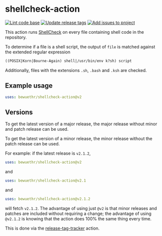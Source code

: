 # shellcheck-action

[![Lint code base][lintbadge]][lintworkflow]
[![Update release tags][tagbadge]][tagworkflow]
[![Add issues to project][addbadge]][addworkflow]

[lintbadge]:    <https://github.com/bewuethr/shellcheck-action/actions/workflows/linter.yml/badge.svg>
[lintworkflow]: <https://github.com/bewuethr/shellcheck-action/actions/workflows/linter.yml>
[tagbadge]:     <https://github.com/bewuethr/shellcheck-action/actions/workflows/releasetracker.yml/badge.svg>
[tagworkflow]:  <https://github.com/bewuethr/shellcheck-action/actions/workflows/releasetracker.yml>
[addbadge]:     <https://github.com/bewuethr/shellcheck-action/actions/workflows/addtoproject.yml/badge.svg>
[addworkflow]:  <https://github.com/bewuethr/shellcheck-action/actions/workflows/addtoproject.yml>

This action runs [ShellCheck] on every file containing shell code in the
repository.

To determine if a file is a shell script, the output of `file` is matched
against the extended regular expression

```txt
((POSIX|Korn|Bourne-Again) shell|/usr/bin/env k?sh) script
```

Additionally, files with the extensions `.sh`, `.bash` and `.ksh` are checked.

[ShellCheck]: https://github.com/koalaman/shellcheck

## Example usage

```yml
uses: bewuethr/shellcheck-action@v2
```

## Versions

To get the latest version of a major release, the major release without minor
and patch release can be used.

To get the latest version of a minor release, the minor release without the
patch release can be used.

For example: if the latest release is `v2.1.2`,

```yml
uses: bewuethr/shellcheck-action@v2
```

and

```yml
uses: bewuethr/shellcheck-action@v2.1
```

and

```yml
uses: bewuethr/shellcheck-action@v2.1.2
```

will fetch `v2.1.2`. The advantage of using just `@v2` is that minor releases
and patches are included without requiring a change; the advantage of using
`@v2.1.2` is knowing that the action does 100% the same thing every time.

This is done via the [release-tag-tracker] action.

[release-tag-tracker]: https://github.com/marketplace/actions/release-tag-tracker
